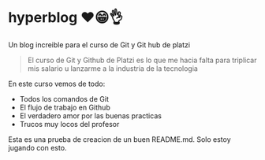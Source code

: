 # hyperblog ❤😁👌
Un blog increible para el curso de Git y Git hub de platzi

>El curso de Git y Github de Platzi es lo que me hacia falta para triplicar mis salario u lanzarme a la industria de la tecnologia

En este curso vemos de todo:

* Todos los comandos de Git
* El flujo de trabajo en Github
* El verdadero amor por las buenas practicas
* Trucos muy locos del profesor 

Esta es una prueba de creacion de un buen README.md. Solo estoy jugando con esto.
